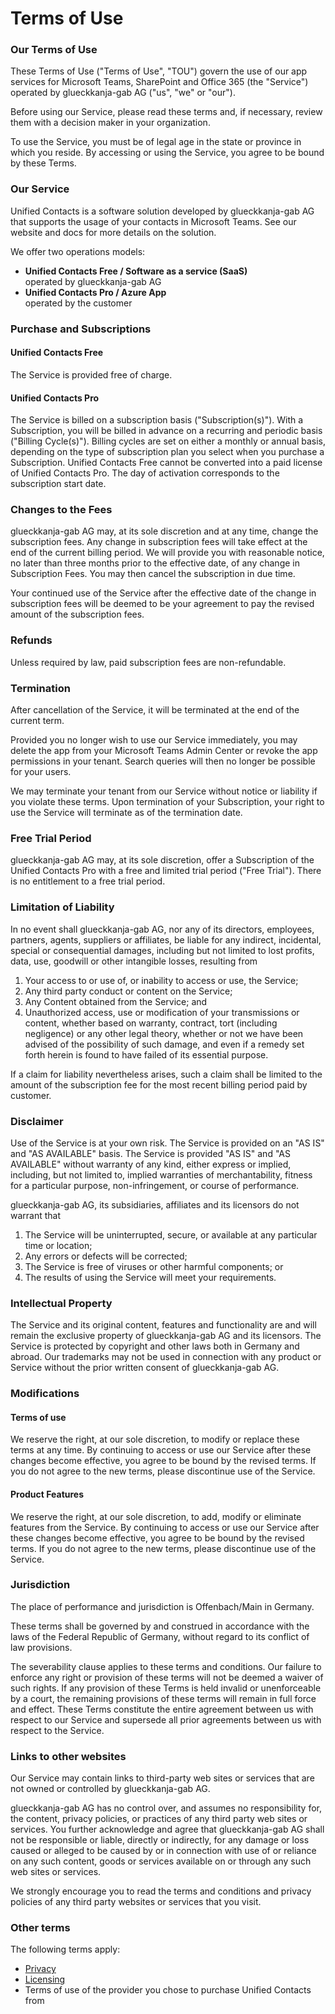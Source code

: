 # Terms of Use

### Our Terms of Use

These Terms of Use ("Terms of Use", "TOU") govern the use of our app services for Microsoft Teams, SharePoint and Office 365 (the "Service") operated by glueckkanja-gab AG ("us", "we" or "our").&#x20;

Before using our Service, please read these terms and, if necessary, review them with a decision maker in your organization.&#x20;

To use the Service, you must be of legal age in the state or province in which you reside. By accessing or using the Service, you agree to be bound by these Terms.

### Our Service

Unified Contacts is a software solution developed by glueckkanja-gab AG that supports the usage of your contacts in Microsoft Teams. See our website and docs for more details on the solution.

We offer two operations models:

* **Unified Contacts Free / Software as a service (SaaS)**\
  operated by glueckkanja-gab AG
* **Unified Contacts Pro / Azure App**\
  operated by the customer

### Purchase and Subscriptions&#x20;

#### Unified Contacts Free&#x20;

The Service is provided free of charge.&#x20;

#### Unified Contacts Pro

The Service is billed on a subscription basis ("Subscription(s)"). With a Subscription, you will be billed in advance on a recurring and periodic basis ("Billing Cycle(s)"). Billing cycles are set on either a monthly or annual basis, depending on the type of subscription plan you select when you purchase a Subscription. Unified Contacts Free cannot be converted into a paid license of Unified Contacts Pro. The day of activation corresponds to the subscription start date.

### Changes to the Fees

glueckkanja-gab AG may, at its sole discretion and at any time, change the subscription fees. Any change in subscription fees will take effect at the end of the current billing period. We will provide you with reasonable notice, no later than three months prior to the effective date, of any change in Subscription Fees. You may then cancel the subscription in due time.

Your continued use of the Service after the effective date of the change in subscription fees will be deemed to be your agreement to pay the revised amount of the subscription fees.

### Refunds

Unless required by law, paid subscription fees are non-refundable.

### Termination

After cancellation of the Service, it will be terminated at the end of the current term.

Provided you no longer wish to use our Service immediately, you may delete the app from your Microsoft Teams Admin Center or revoke the app permissions in your tenant. Search queries will then no longer be possible for your users.

We may terminate your tenant from our Service without notice or liability if you violate these terms. Upon termination of your Subscription, your right to use the Service will terminate as of the termination date.&#x20;

### Free Trial Period

glueckkanja-gab AG may, at its sole discretion, offer a Subscription of the Unified Contacts Pro with a free and limited trial period ("Free Trial"). There is no entitlement to a free trial period.

### Limitation of Liability&#x20;

In no event shall glueckkanja-gab AG, nor any of its directors, employees, partners, agents, suppliers or affiliates, be liable for any indirect, incidental, special or consequential damages, including but not limited to lost profits, data, use, goodwill or other intangible losses, resulting from

1. Your access to or use of, or inability to access or use, the Service;
2. Any third party conduct or content on the Service;&#x20;
3. Any Content obtained from the Service; and&#x20;
4. Unauthorized access, use or modification of your transmissions or content, whether based on warranty, contract, tort (including negligence) or any other legal theory, whether or not we have been advised of the possibility of such damage, and even if a remedy set forth herein is found to have failed of its essential purpose.&#x20;

If a claim for liability nevertheless arises, such a claim shall be limited to the amount of the subscription fee for the most recent billing period paid by customer.

### Disclaimer

Use of the Service is at your own risk. The Service is provided on an "AS IS" and "AS AVAILABLE" basis. The Service is provided "AS IS" and "AS AVAILABLE" without warranty of any kind, either express or implied, including, but not limited to, implied warranties of merchantability, fitness for a particular purpose, non-infringement, or course of performance.

glueckkanja-gab AG, its subsidiaries, affiliates and its licensors do not warrant that&#x20;

1. The Service will be uninterrupted, secure, or available at any particular time or location;&#x20;
2. Any errors or defects will be corrected;&#x20;
3. The Service is free of viruses or other harmful components; or&#x20;
4. The results of using the Service will meet your requirements.

### Intellectual Property&#x20;

The Service and its original content, features and functionality are and will remain the exclusive property of glueckkanja-gab AG and its licensors. The Service is protected by copyright and other laws both in Germany and abroad. Our trademarks may not be used in connection with any product or Service without the prior written consent of glueckkanja-gab AG.

### Modifications

#### Terms of use

We reserve the right, at our sole discretion, to modify or replace these terms at any time. By continuing to access or use our Service after these changes become effective, you agree to be bound by the revised terms. If you do not agree to the new terms, please discontinue use of the Service.

#### Product Features

We reserve the right, at our sole discretion, to add, modify or eliminate features from the Service. By continuing to access or use our Service after these changes become effective, you agree to be bound by the revised terms. If you do not agree to the new terms, please discontinue use of the Service.

### Jurisdiction

The place of performance and jurisdiction is Offenbach/Main in Germany.&#x20;

These terms shall be governed by and construed in accordance with the laws of the Federal Republic of Germany, without regard to its conflict of law provisions.

The severability clause applies to these terms and conditions. Our failure to enforce any right or provision of these terms will not be deemed a waiver of such rights. If any provision of these Terms is held invalid or unenforceable by a court, the remaining provisions of these terms will remain in full force and effect. These Terms constitute the entire agreement between us with respect to our Service and supersede all prior agreements between us with respect to the Service.

### Links to other websites

Our Service may contain links to third-party web sites or services that are not owned or controlled by glueckkanja-gab AG.

glueckkanja-gab AG has no control over, and assumes no responsibility for, the content, privacy policies, or practices of any third party web sites or services. You further acknowledge and agree that glueckkanja-gab AG shall not be responsible or liable, directly or indirectly, for any damage or loss caused or alleged to be caused by or in connection with use of or reliance on any such content, goods or services available on or through any such web sites or services.

We strongly encourage you to read the terms and conditions and privacy policies of any third party websites or services that you visit.

### Other terms

The following terms apply:

* [Privacy](privacy.md)
* [Licensing](licensing/)
* Terms of use of the provider you chose to purchase Unified Contacts from
